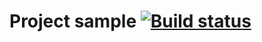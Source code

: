 # Project sample [![Build status](https://ci.appveyor.com/api/projects/status/s1hsecgfu2bedojn/branch/main?svg=true)](https://ci.appveyor.com/project/Kashos/hw5-part2-auto-qa60/branch/main)
